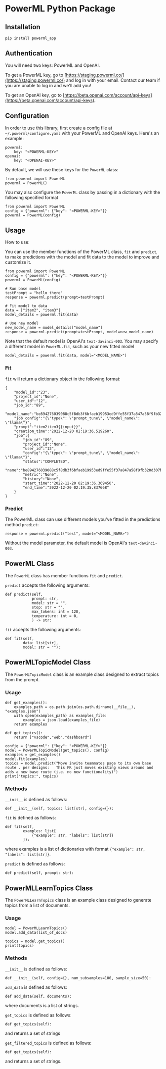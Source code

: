 # PowerML Python Package

## Installation

    pip install powerml_app

## Authentication
You will need two keys: PowerML and OpenAI.

To get a PowerML key, go to [https://staging.powerml.co/](https://staging.powerml.co/) and log in with your email. Contact our team if you are unable to log in and we'll add you!

To get an OpenAI key, go to [https://beta.openai.com/account/api-keys](https://beta.openai.com/account/api-keys).

## Configuration
In order to use this library, first create a config file at `~/.powerml/configure.yaml` with your PowerML and OpenAI keys. Here's an example:

    powerml:
        key: "<POWERML-KEY>"
    openai:
        key: "<OPENAI-KEY>"

By default, we will use these keys for the `PowerML` class:

    from powerml import PowerML
    powerml = PowerML()

You may also configure the `PowerML` class by passing in a dictionary with the following specified format

    from powerml import PowerML
    config = {"powerml": {"key": "<POWERML-KEY>"}}
    powerml = PowerML(config)


## Usage

How to use:

You can use the member functions of the PowerML class, `fit` and `predict`, to make predictions with the model and fit data to the model to improve and customize it.

    from powerml import PowerML
    config = {"powerml": {"key": "<POWERML-KEY>"}}
    powerml = PowerML(config)
    
    # Run base model
    testPrompt = "hello there"
    response = powerml.predict(prompt=testPrompt)
    
    # Fit model to data
    data = ["item2", "item3"]
    model_details = powerml.fit(data)
    
    # Use new model
    new_model_name = model_details["model_name"]
    response = powerml.predict(prompt=testPrompt, model=new_model_name)

Note that the default model is OpenAI's `text-davinci-003`. You may specify a different model in `PowerML.fit`, such as your new fitted model

    model_details = powerml.fit(data, model="<MODEL_NAME>")


### Fit

`fit` will return a dictionary object in the following format:

    {
        "model_id":"23",
        "project_id":"None",
        "user_id":"12",
        "job_id":"89",
        "model_name":"be894276039088c5f8db3f6bfaeb19953ed9ffe55f37a847a58f9fb320d307bc",
        "job_config":"{\"type\": \"prompt_tune\", \"model_name\": \"llama\"}",
        "prompt":"item2item3{{input}}",
        "creation_time":"2022-12-20 02:19:36.519260",
        "job":{
            "job_id":"89",
            "project_id":"None",
            "user_id":"12",
            "config":"{\"type\": \"prompt_tune\", \"model_name\": \"llama\"}",
            "status":"COMPLETED",
            "name":"be894276039088c5f8db3f6bfaeb19953ed9ffe55f37a847a58f9fb320d307bc",
            "metric":"None",
            "history":"None",
            "start_time":"2022-12-20 02:19:36.369450",
            "end_time":"2022-12-20 02:19:35.837668"
        }
    }

### Predict

The PowerML class can use different models you've fitted in the predictions method `predict`:

    response = powerml.predict("test", model="<MODEL_NAME>")

Without the model parameter, the default model is OpenAI's `text-davinci-003`.

## PowerML Class

The `PowerML` class has member functions `fit` and `predict`.

`predict` accepts the following arguments:

    def predict(self,
                prompt: str,
                model: str = "",
                stop: str = "",
                max_tokens: int = 128,
                temperature: int = 0,
                ) -> str:

`fit` accepts the following arguments:

    def fit(self,
            data: list[str],
            model: str = ""):

## PowerMLTopicModel Class

The `PowerMLTopicModel` class is an example class designed to extract topics from the prompt.

### Usage

    def get_examples():
        examples_path = os.path.join(os.path.dirname(__file__), "examples.json")
        with open(examples_path) as examples_file:
            examples = json.load(examples_file)
        return examples

    def get_topics():
        return ["vscode","web","dashboard"]
    
    config = {"powerml": {"key": "<POWERML-KEY>"}}
    model = PowerMLTopicModel(get_topics(), config)
    examples = get_examples()
    model.fit(examples)
    topics = model.predict("Move invite teammates page to its own base route . per designs:   This PR just moves existing views around and adds a new base route (i.e. no new functionality)")
    print("topics:", topics)

### Methods

`__init__` is defined as follows:

    def __init__(self, topics: list[str], config={}):

`fit` is defined as follows:

    def fit(self, 
            examples: list[
                {"example": str, "labels": list[str]}
            ]):

where examples is a list of dictionaries with format `{"example": str, "labels": list[str]}`.

`predict` is defined as follows:

    def predict(self, prompt: str):

## PowerMLLearnTopics Class

The `PowerMLLearnTopics` class is an example class designed to generate topics from a list of documents.

### Usage

    model = PowerMLLearnTopics()
    model.add_data(list_of_docs)

    topics = model.get_topics()
    print(topics)

### Methods

`__init__` is defined as follows:

    def __init__(self, config={}, num_subsamples=100, sample_size=50):

`add_data` is defined as follows:

    def add_data(self, documents):

where documents is a list of strings.

`get_topics` is defined as follows:

    def get_topics(self):

and returns a set of strings

`get_filtered_topics` is defined as follows:

    def get_topics(self):

and returns a set of strings.